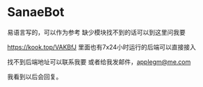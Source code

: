 # SanaeBot
易语言写的，可以作为参考
缺少模块找不到的话可以到这里问我要

https://kook.top/VAKBfJ
里面也有7x24小时运行的后端可以直接接入

找不到后端地址可以联系我要
或者给我发邮件，applegm@me.com

我看到以后会回复。
